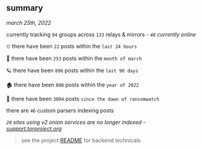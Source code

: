 
## summary
_march 25th, 2022_

currently tracking `94` groups across `133` relays & mirrors - _`48` currently online_

⏲ there have been `22` posts within the `last 24 hours`

🦈 there have been `253` posts within the `month of march`

🪐 there have been `896` posts within the `last 90 days`

🏚 there have been `808` posts within the `year of 2022`

🦕 there have been `3094` posts `since the dawn of ransomwatch`

there are `46` custom parsers indexing posts

_`20` sites using v2 onion services are no longer indexed - [support.torproject.org](https://support.torproject.org/onionservices/v2-deprecation/)_

> see the project [README](https://github.com/thetanz/ransomwatch#ransomwatch--) for backend technicals
